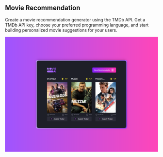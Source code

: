 ## Movie Recommendation

Create a movie recommendation generator using the TMDb API. Get a TMDb API key, choose your preferred programming language, and start building personalized movie suggestions for your users.

![Home Page](.github/1440x1080_1.png 'Home Page')

